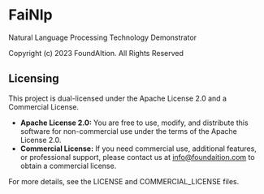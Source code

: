 # FaiNlp
Natural Language Processing Technology Demonstrator

Copyright (c) 2023 FoundAItion. All Rights Reserved


## Licensing

This project is dual-licensed under the Apache License 2.0 and a Commercial License.

- **Apache License 2.0:** You are free to use, modify, and distribute this software for non-commercial use under the terms of the Apache License 2.0.
- **Commercial License:** If you need commercial use, additional features, or professional support, please contact us at [info@foundaition.com](mailto:info@foundaition.com) to obtain a commercial license.

For more details, see the LICENSE and COMMERCIAL_LICENSE files.